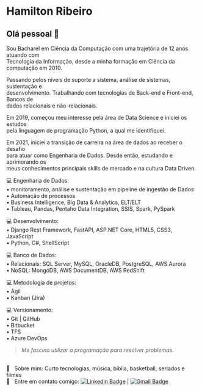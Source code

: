 # Hamilton Ribeiro

## Olá pessoal 👋
Sou Bacharel em Ciência da Computação com uma trajetória de 12 anos atuando com  
Tecnologia da Informação, desde a minha formação em Ciência da computação em 2010.

Passando pelos níveis de suporte a sistema, análise de sistemas, sustentação e  
desenvolvimento. Trabalhando com tecnologias de Back-end e Front-end, Bancos de  
dados relacionais e não-relacionais.

Em 2019, começou meu interesse pela área de Data Science e iniciei os estudos  
pela linguagem de programação Python, a qual me identifiquei.

Em 2021, iniciei a transição de carreira na área de dados ao receber o desafio  
para atuar como Engenharia de Dados. Desde então, estudando e aprimorando os  
meus conhecimentos principais skills de mercado e na cultura Data Driven.

💻 Engenharia de Dados:  
• monitoramento, análise e sustentação em pipeline de ingestão de Dados  
• Automação de processos  
• Business Intelligence, Big Data & Analytics, ELT/ELT  
• Tableau, Pandas, Pentaho Data Integration, SSIS, Spark, PySpark  

💻 Desenvolvimento:  
• Django Rest Framework, FastAPI, ASP.NET Core, HTML5, CSS3, JavaScript  
• Python, C#, ShellScript  

💻 Banco de Dados:  
• Relacionais: SQL Server, MySQL, OracleDB, PostgreSQL, AWS Aurora  
• NoSQL: MongoDB, AWS DocumentDB, AWS RedShift  

💻 Metodologia de projetos:  
• Ágil  
• Kanban (Jira)

💻 Versionamento:  
• Git | GitHub  
• Bitbucket  
• TFS  
• Azure DevOps  

> *Me fascina utilizar a programação para resolver problemas.*

<br/> 💬  &nbsp; Sobre mim: Curto tecnologias, música, bíblia, basketball, seriados e filmes
<br/> :email: &nbsp; Entre em contato comigo: [![Linkedin Badge](https://img.shields.io/badge/-HamiltonRibeiro-blue?style=flat-square&logo=Linkedin&logoColor=white&link=https://www.linkedin.com/in/htmribeiro/)](https://www.linkedin.com/in/htmribeiro/) 
| 
[![Gmail Badge](https://img.shields.io/badge/-htadeu@gmail.com-c14438?style=flat-square&logo=Gmail&logoColor=white&link=mailto:htadeu@gmail.com)](mailto:htadeu@gmail.com)
